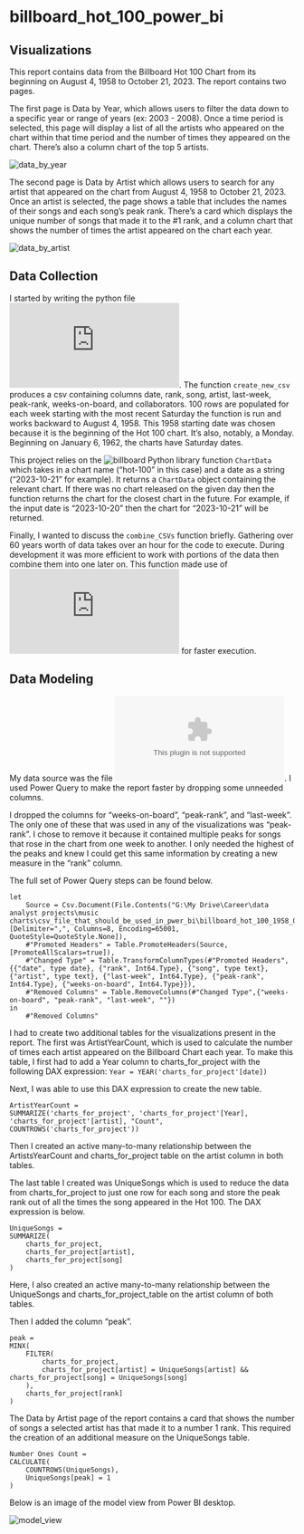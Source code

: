 # billboard_hot_100_power_bi

## Visualizations

This report contains data from the Billboard Hot 100 Chart from its beginning on August 4, 1958 to October 21, 2023. The report contains two pages.

The first page is Data by Year, which allows users to filter the data down to a specific year or range of years (ex: 2003 - 2008). Once a time period is selected, this page will display a list of all the artists who appeared on the chart within that time period and the number of times they appeared on the chart. There’s also a column chart of the top 5 artists.

![data_by_year](https://github.com/mkennedm/billboard_hot_100_power_bi/assets/8769212/85d819e1-7d8e-42bd-85ca-ca96395c8167)


The second page is Data by Artist which allows users to search for any artist that appeared on the chart from August 4, 1958 to October 21, 2023. Once an artist is selected, the page shows a table that includes the names of their songs and each song’s peak rank. There’s a card which displays the unique number of songs that made it to the #1 rank, and a column chart that shows the number of times the artist appeared on the chart each year.

![data_by_artist](https://github.com/mkennedm/billboard_hot_100_power_bi/assets/8769212/adebfb26-38b2-43ca-a67d-d7e4715bad7a)


## Data Collection

I started by writing the python file ![get_recent_charts.csv](https://github.com/mkennedm/billboard_hot_100_power_bi/blob/main/get_recent_charts.py). The function `create_new_csv` produces a csv containing columns date, rank, song, artist, last-week, peak-rank, weeks-on-board, and collaborators. 100 rows are populated for each week starting with the most recent Saturday the function is run and works backward to August 4, 1958. This 1958 starting date was chosen because it is the beginning of the Hot 100 chart. It’s also, notably, a Monday. Beginning on January 6, 1962, the charts have Saturday dates.

This project relies on the ![billboard Python library](https://github.com/guoguo12/billboard-charts) function `ChartData` which takes in a chart name (“hot-100” in this case) and a date as a string (“2023-10-21” for example). It returns a `ChartData` object containing the relevant chart. If there was no chart released on the given day then the function returns the chart for the closest chart in the future. For example, if the input date is “2023-10-20” then the chart for “2023-10-21” will be returned.

Finally, I wanted to discuss the `combine_CSVs` function briefly. Gathering over 60 years worth of data takes over an hour for the code to execute. During development it was more efficient to work with portions of the data then combine them into one later on. This function made use of ![Pandas DataFrames](https://pandas.pydata.org/pandas-docs/stable/reference/api/pandas.DataFrame.html) for faster execution.

## Data Modeling

My data source was the file ![billboard_hot_100_1958_08_04_to_2023_10_21.csv](https://github.com/mkennedm/billboard_hot_100_power_bi/blob/main/billboard_hot_100_1958_08_04_to_2023_10_21.csv). I used Power Query to make the report faster by dropping some unneeded columns.

I dropped the columns for “weeks-on-board”, “peak-rank”, and “last-week”. The only one of these that was used in any of the visualizations was “peak-rank”. I chose to remove it because it contained multiple peaks for songs that rose in the chart from one week to another. I only needed the highest of the peaks and knew I could get this same information by creating a new measure in the “rank” column.

The full set of Power Query steps can be found below.
```
let
    Source = Csv.Document(File.Contents("G:\My Drive\Career\data analyst projects\music charts\csv_file_that_should_be_used_in_pwer_bi\billboard_hot_100_1958_08_04_to_2023_10_21.csv"),[Delimiter=",", Columns=8, Encoding=65001, QuoteStyle=QuoteStyle.None]),
    #"Promoted Headers" = Table.PromoteHeaders(Source, [PromoteAllScalars=true]),
    #"Changed Type" = Table.TransformColumnTypes(#"Promoted Headers",{{"date", type date}, {"rank", Int64.Type}, {"song", type text}, {"artist", type text}, {"last-week", Int64.Type}, {"peak-rank", Int64.Type}, {"weeks-on-board", Int64.Type}}),
    #"Removed Columns" = Table.RemoveColumns(#"Changed Type",{"weeks-on-board", "peak-rank", "last-week", ""})
in
    #"Removed Columns"
```

I had to create two additional tables for the visualizations present in the report. The first was ArtistYearCount, which is used to calculate the number of times each artist appeared on the Billboard Chart each year. To make this table, I first had to add a Year column to charts_for_project with the following DAX expression: `Year = YEAR('charts_for_project'[date])`



Next, I was able to use this DAX expression to create the new table.
```
ArtistYearCount =
SUMMARIZE('charts_for_project', 'charts_for_project'[Year], 'charts_for_project'[artist], "Count", COUNTROWS('charts_for_project'))
```



Then I created an active many-to-many relationship between the ArtistsYearCount and charts_for_project table on the artist column in both tables.


The last table I created was UniqueSongs which is used to reduce the data from charts_for_project to just one row for each song and store the peak rank out of all the times the song appeared in the Hot 100. The DAX expression is below.

```
UniqueSongs =
SUMMARIZE(
    charts_for_project,
    charts_for_project[artist],
    charts_for_project[song]
)
```

Here, I also created an active many-to-many relationship between the UniqueSongs and charts_for_project_table on the artist column of both tables.


Then I added the column “peak”.

```
peak =
MINX(
    FILTER(
        charts_for_project,
        charts_for_project[artist] = UniqueSongs[artist] && charts_for_project[song] = UniqueSongs[song]
    ),
    charts_for_project[rank]
)
```

The Data by Artist page of the report contains a card that shows the number of songs a selected artist has that made it to a number 1 rank. This required the creation of an additional measure on the UniqueSongs table.

```
Number Ones Count =
CALCULATE(
    COUNTROWS(UniqueSongs),
    UniqueSongs[peak] = 1
)
```

Below is an image of the model view from Power BI desktop.

![model_view](https://github.com/mkennedm/billboard_hot_100_power_bi/assets/8769212/105dcf85-4783-41ab-9f21-a326e075556c)


